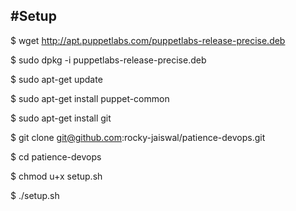 #Setup
------

$ wget http://apt.puppetlabs.com/puppetlabs-release-precise.deb

$ sudo dpkg -i puppetlabs-release-precise.deb

$ sudo apt-get update

$ sudo apt-get install puppet-common

$ sudo apt-get install git

$ git clone git@github.com:rocky-jaiswal/patience-devops.git

$ cd patience-devops

$ chmod u+x setup.sh

$ ./setup.sh

